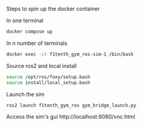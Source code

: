 
Steps to spin up the docker container

In one terminal
```bash
docker compose up
```

In n number of terminals
```bash
docker exec -it f1tenth_gym_ros-sim-1 /bin/bash
```

Source ros2 and local install
```bash
source /opt/ros/foxy/setup.bash
source install/local_setup.bash
```

Launch the sim
```bash
ros2 launch f1tenth_gym_ros gym_bridge_launch.py
```

Access the sim's gui
http://localhost:8080/vnc.html

